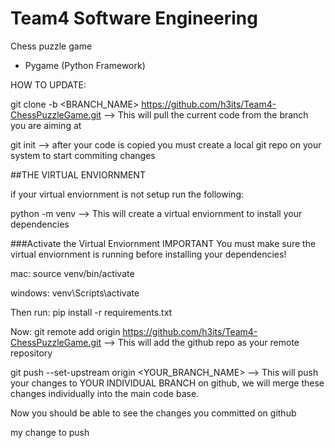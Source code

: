 # Team4 Software Engineering

Chess puzzle game
- Pygame (Python Framework)

HOW TO UPDATE:

git clone -b <BRANCH_NAME> https://github.com/h3its/Team4-ChessPuzzleGame.git      --> This will pull the current code from the branch you are aiming at

git init --> after your code is copied you must create a local git repo on your system to start commiting changes

##THE VIRTUAL ENVIORNMENT

if your virtual enviornment is not setup run the following:

python -m venv      --> This will create a virtual enviornment to install your dependencies

###Activate the Virtual Enviornment IMPORTANT
You must make sure the virtual enviornment is running before installing your dependencies!

mac: source venv/bin/activate

windows: venv\Scripts\activate

Then run:
pip install -r requirements.txt

Now:
git remote add origin https://github.com/h3its/Team4-ChessPuzzleGame.git     --> This will add the github repo as your remote repository

git push --set-upstream origin <YOUR_BRANCH_NAME>   --> This will push your changes to YOUR INDIVIDUAL BRANCH on github, we will merge these changes individually into the main code base.

Now you should be able to see the changes you committed on github

my change to push